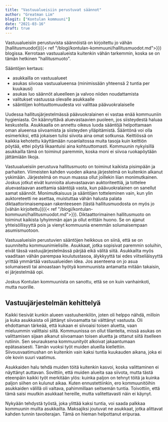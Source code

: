 ```yaml
---
title: "Vastuualueisiin perustuvat säännot"
author: "Greatman Lim"
blogit: ["Kontulan kommuuni"]
date: "2021-03-16"
draft: true
---
```

Vastuualueisiin perustuvista säännöistä on kirjoitettu jo vähän [hallitusmuodot]({{< ref "/blogi/kontulan-kommuuni/hallitusmuodot.md">}}) blogissa. Kerrotaan vastuualueista kuitenkin vähän tarkemmin, koska se on tämän hetkinen "hallitusmuoto".

Sääntöjen kertaus:

  - asukkailla on vastuualueet
  - asukas siivoaa vastuualueensa (minimissään yhteensä 2 tuntia per kuukausi)
  - asukas luo säännöt alueelleen ja valvoo niiden noudattamista
  - valitukset vastuussa olevalle asukkaalle
  - sääntöjen kohtuuttomuudesta voi valittaa päävuokralaiselle

Uudessa hallitusjärjestelmässä päävuokralainen ei vastaa enää kommuuniin hygieniasta. On käännyttävä aluevastaavien puoleen, jos siisteydestä haluaa keskustella. Asukkaalla on annettu oikeus luoda sääntöjä helpottamaan oman alueensa siivoamista ja siisteyden ylläpitämistä. Sääntönä voi olla esimerkiksi, että jokaisen tulisi siivota aina omat sotkunsa. Keittiössä on kaikkia kehotettu käyttämään ruoanlaitossa muita tasoja kuin keittiön pöytää, ettei pöytä likaantuisi aina kohtuuttomasti. Kommuunin nykyisillä asukkailla tämä on toiminut paremmin, koska moni ei siivoa ruokapöytään jättämiään likoja.

Vastuualueisiin perustuva hallitusmuoto on toiminut kaikista pisimpään ja parhaiten. Viimeisten kahden vuoden aikana järjestelmä on kuitenkin alkanut yskimään. Järjestelmä on muun muassa ollut joillekin liian monimutkainen. Joskus jotkut eivät kunnioita aluevastaavan auktoriteettiä, ja tottelee aluevastaavan asettamia sääntöjä vasta, kun päävuokralainen on sanellut samat säännöt. Monimutkaisuus ja sääntöjen totteleminen vain, kun ylin auktoreteetti ne asettaa, muistuttaa vähän halusta palata diktaattorimaisempaan rakenteeseen (tästä hallitusmuodosta on myös jo [vähän kirjoitettu]({{< ref "/blogi/kontulan-kommuuni/hallitusmuodot.md">}}). Diktaattorimainen hallitusmuoto on toiminut kaikista lyhyimmän ajan ja ollut erittäin huono. Se on ajanut yhteisöllisyyttä pois ja vienyt kommuunia enemmän solumaisempaan asumismuotoon.

Vastuualueisiin perustuvien sääntöjen heikkous on siinä, että se on suunniteltu kommuunimielisille. Asukkaat, jotka sopisivat paremmin soluihin, eivät tässä vastuujärjestelmässä pärjää eikä välitä siitä. Asukkailta myös vaaditaan vähän parempaa koulutustasoa, älykkyyttä tai edes viitseliäisyyttä yrittää ymmärtää vastuualueiden idea. Jos asenteena on jo asua solumaisesti tai ainoastaan hyötyä kommuunista antamatta mitään takaisin, ei järjestelmää opi.

Joskus Kontulan kommuunista on sanottu, että se on kuin vanhainkoti, mutta nuorille.

## Vastuujärjestelmän kehittelyä

Kaikki tiesivät kunkin alueen vastuuhenkilön, joten oli helppo nähdä, milloin ja kuka asukkaista oli jättänyt siivoamatta tai välttänyt vastuuta. Oli ehdottaman tärkeää, että kukaan ei siivoaisi toisen aluetta, vaan mieluummin valittaisi siitä. Kommuunissa on ollut tilanteita, missä asukas on valittamisen sijaan alkanut siivoamaan toisen aluetta ja ottanut siitä itselleen rutiinin. Sen seurauksena kommuunityöt alkoivat jakaantumaan epätasaisesti. Tämän vuoksi työt muiden alueilla kiellettiin. Siivousvaatimushan on kuitenkin vain kaksi tuntia kuukauden aikana, joka ei ole kovin suuri vaatimus.

Asukkaiden halu tehdä muiden töitä kuitenkin kasvoi, koska valittaminen ei näyttänyt auttavan. Sovittiin, että muiden alueita saa siivota, mutta tästä eteenpäin kaikki työt merkitään ylös: kuinka paljon on tehnyt töitä ja kuinka paljon siihen on kulunut aikaa. Kuten ennustettiinkin, ero kommuunitöihin asukkaiden välillä oli valtava, pahimmillaan seitsemän tuntia. Toivottiin, että tämä saisi muutkin asukkaat hereille, mutta valitettavasti näin ei käynyt.

Nykyään tehdystä työstä, joka ylittää kaksi tuntia, voi saada palkkaa kommuunin muilta asukkailta. Maksajiksi joutuvat ne asukkaat, jotka alittavat kahden tunnin tavoiterajan. Tämä on hieman helpottanut eripuraa.

